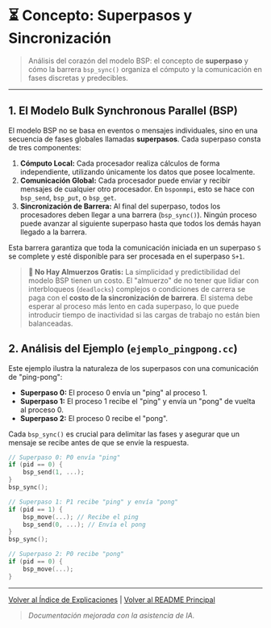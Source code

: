 # ⏳ Concepto: Superpasos y Sincronización

> Análisis del corazón del modelo BSP: el concepto de **superpaso** y cómo la barrera `bsp_sync()` organiza el cómputo y la comunicación en fases discretas y predecibles.

---

## 1. El Modelo Bulk Synchronous Parallel (BSP)

El modelo BSP no se basa en eventos o mensajes individuales, sino en una secuencia de fases globales llamadas **superpasos**. Cada superpaso consta de tres componentes:

1.  **Cómputo Local:** Cada procesador realiza cálculos de forma independiente, utilizando únicamente los datos que posee localmente.
2.  **Comunicación Global:** Cada procesador puede enviar y recibir mensajes de cualquier otro procesador. En `bsponmpi`, esto se hace con `bsp_send`, `bsp_put`, o `bsp_get`.
3.  **Sincronización de Barrera:** Al final del superpaso, todos los procesadores deben llegar a una barrera (`bsp_sync()`). Ningún proceso puede avanzar al siguiente superpaso hasta que todos los demás hayan llegado a la barrera.

Esta barrera garantiza que toda la comunicación iniciada en un superpaso `S` se complete y esté disponible para ser procesada en el superpaso `S+1`.

> **🥪 No Hay Almuerzos Gratis:** La simplicidad y predictibilidad del modelo BSP tienen un costo. El "almuerzo" de no tener que lidiar con interbloqueos (`deadlocks`) complejos o condiciones de carrera se paga con el **costo de la sincronización de barrera**. El sistema debe esperar al proceso más lento en cada superpaso, lo que puede introducir tiempo de inactividad si las cargas de trabajo no están bien balanceadas.

## 2. Análisis del Ejemplo (`ejemplo_pingpong.cc`)

Este ejemplo ilustra la naturaleza de los superpasos con una comunicación de "ping-pong":
- **Superpaso 0:** El proceso 0 envía un "ping" al proceso 1.
- **Superpaso 1:** El proceso 1 recibe el "ping" y envía un "pong" de vuelta al proceso 0.
- **Superpaso 2:** El proceso 0 recibe el "pong".

Cada `bsp_sync()` es crucial para delimitar las fases y asegurar que un mensaje se recibe antes de que se envíe la respuesta.

```cpp
// Superpaso 0: P0 envía "ping"
if (pid == 0) {
    bsp_send(1, ...); 
}
bsp_sync();

// Superpaso 1: P1 recibe "ping" y envía "pong"
if (pid == 1) {
    bsp_move(...); // Recibe el ping
    bsp_send(0, ...); // Envía el pong
}
bsp_sync();

// Superpaso 2: P0 recibe "pong"
if (pid == 0) {
    bsp_move(...);
}
```

---
[Volver al Índice de Explicaciones](../README.md) | [Volver al README Principal](../../README.md)

> *Documentación mejorada con la asistencia de IA.* 